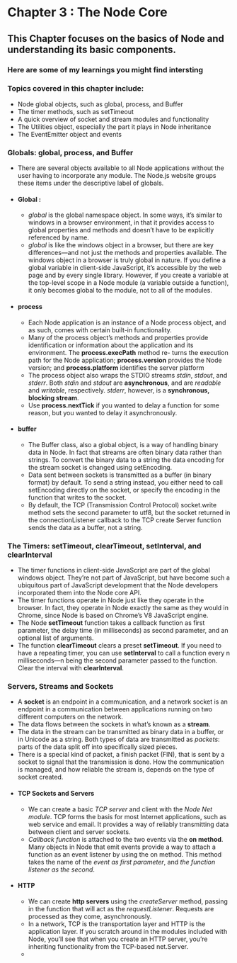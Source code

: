 # Chapter 3 : The Node Core

## This Chapter focuses on the basics of Node and understanding its basic components.

### Here are some of my learnings you might find intersting

### Topics covered in this chapter include:

- Node global objects, such as global, process, and Buffer
- The timer methods, such as setTimeout
- A quick overview of socket and stream modules and functionality
- The Utilities object, especially the part it plays in Node inheritance
- The EventEmitter object and events

### Globals: global, process, and Buffer

- There are several objects available to all Node applications without the user having to incorporate any module. The Node.js website groups these items under the descriptive label of globals.
- #### Global :
    - *global* is the global namespace object. In some ways, it’s similar to windows in a browser environment, in that it provides access to global properties and methods and doesn’t have to be explicitly referenced by name.
    - *global* is like the windows object in a browser, but there are key differences—and not just the methods and properties available. The windows object in a browser is truly global in nature. If you define a global variable in client-side JavaScript, it’s accessible by the web page and by every single library. However, if you create a variable at the top-level scope in a Node module (a variable outside a function), it only becomes global to the module, not to all of the modules.
- #### process
    - Each Node application is an instance of a Node process object, and as such, comes with certain built-in functionality.
    - Many of the process object’s methods and properties provide identification or information about the application and its environment. The **process.execPath** method re- turns the execution path for the Node application; **process.version** provides the Node version; and **process.platform** identifies the server platform
    - The process object also wraps the STDIO streams *stdin*, *stdout*, and *stderr*. Both *stdin* and *stdout* are **asynchronous**, and are *readable* and *writable*, respectively. *stderr*, however, is a **synchronous, blocking stream**.
    - Use **process.nextTick** if you wanted to delay a function for some reason, but you wanted to delay it asynchronously.
- #### buffer
    - The Buffer class, also a global object, is a way of handling binary data in Node. In fact that streams are often binary data rather than strings. To convert the binary data to a string the data encoding for the stream socket is changed using setEncoding.
    - Data sent between sockets is transmitted as a buffer (in binary format) by default. To send a string instead, you either need to call setEncoding directly on the socket, or specify the encoding in the function that writes to the socket. 
    - By default, the TCP (Transmission Control Protocol) socket.write method sets the second parameter to utf8, but the socket returned in the connectionListener callback to the TCP create Server function sends the data as a buffer, not a string.

### The Timers: setTimeout, clearTimeout, setInterval, and clearInterval

- The timer functions in client-side JavaScript are part of the global windows object. They’re not part of JavaScript, but have become such a ubiquitous part of JavaScript development that the Node developers incorporated them into the Node core API.
- The timer functions operate in Node just like they operate in the browser. In fact, they operate in Node exactly the same as they would in Chrome, since Node is based on Chrome’s V8 JavaScript engine.
- The Node **setTimeout** function takes a callback function as first parameter, the delay time (in milliseconds) as second parameter, and an optional list of arguments.
- The function **clearTimeout** clears a preset **setTimeout**. If you need to have a repeating timer, you can use **setInterval** to call a function every n milliseconds—n being the second parameter passed to the function. Clear the interval with **clearInterval**.

### Servers, Streams and Sockets

- A **socket** is an endpoint in a communication, and a network socket is an endpoint in a communication between applications running on two different computers on the network.
- The data flows between the sockets in what’s known as a **stream**.
- The data in the stream can be transmitted as binary data in a buffer, or in Unicode as a string. Both types of data are transmitted as *packets*: parts of the data split off into specifically sized pieces. 
- There is a special kind of packet, a finish packet (FIN), that is sent by a socket to signal that the transmission is done. How the communication is managed, and how reliable the stream is, depends on the type of socket created.
- #### TCP Sockets and Servers
    - We can create a basic *TCP server* and client with the *Node Net module*. TCP forms the basis for most Internet applications, such as web service and email. It provides a way of reliably transmitting data between client and server sockets.
    - *Callback function* is attached to the two events via the **on method**. Many objects in Node that emit events provide a way to attach a function as an event listener by using the on method. This method takes the name of the *event as first parameter*, and *the function listener as the second*.
- #### HTTP
    - We can create **http servers** using the *createServer* method, passing in the function that will act as the *requestListener*. Requests are processed as they come, asynchronously.
    - In a network, TCP is the transportation layer and HTTP is the application layer. If you scratch around in the modules included with Node, you’ll see that when you create an HTTP server, you’re inheriting functionality from the TCP-based net.Server.
    - 